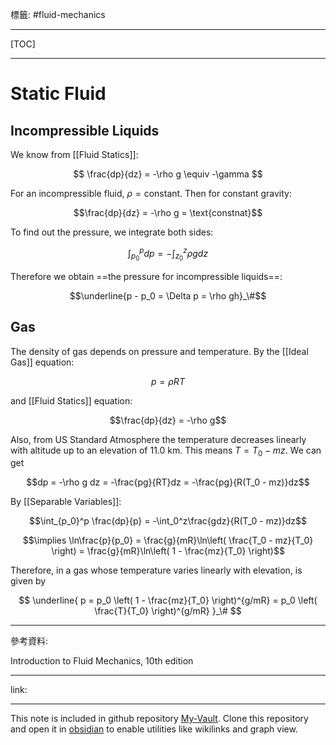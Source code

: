 標籤: #fluid-mechanics 

---

[TOC]

---

# Static Fluid

## Incompressible Liquids

We know from [[Fluid Statics]]:

$$
\frac{dp}{dz} = -\rho g \equiv -\gamma
$$

For an incompressible fluid, $\rho = \text{constant}$. Then for constant gravity:

$$\frac{dp}{dz} = -\rho g = \text{constnat}$$

To find out the pressure, we integrate both sides:

$$\int_{p_0}^p dp = -\int_{z_0}^z \rho gdz$$

Therefore we obtain ==the pressure for incompressible liquids==:

$$\underline{p - p_0 = \Delta p = \rho gh}_\#$$

## Gas

The density of gas depends on pressure and temperature. By the [[Ideal Gas]] equation:

$$p = \rho RT$$

and [[Fluid Statics]] equation:

$$\frac{dp}{dz} = -\rho g$$

Also, from US Standard Atmosphere the temperature decreases linearly with altitude up to an elevation of $11.0 \text{ km}$. This means $T = T_0 - mz$. We can get

$$dp = -\rho g dz = -\frac{pg}{RT}dz = -\frac{pg}{R(T_0 - mz)}dz$$

By [[Separable Variables]]:

$$\int_{p_0}^p \frac{dp}{p} = -\int_0^z\frac{gdz}{R(T_0 - mz)}dz$$

$$\implies \ln\frac{p}{p_0} = \frac{g}{mR}\ln\left(
	\frac{T_0 - mz}{T_0}
\right) = 
\frac{g}{mR}\ln\left(
	1 - \frac{mz}{T_0}
\right)$$

Therefore, in a gas whose temperature varies linearly with elevation, is given by

$$
\underline{
	p = p_0 \left(
		1 - \frac{mz}{T_0}
	\right)^{g/mR} = 
	p_0 \left(
		\frac{T}{T_0}
	\right)^{g/mR}
}_\#
$$

---

參考資料:

Introduction to Fluid Mechanics, 10th edition

---

link:


---

This note is included in github repository [My-Vault](https://github.com/LittleD3092/My-Vault.git). Clone this repository and open it in [obsidian](https://obsidian.md/) to enable utilities like wikilinks and graph view.